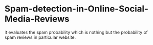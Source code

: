 # Spam-detection-in-Online-Social-Media-Reviews
It evaluates the spam probability which is nothing but the probability of spam reviews in particular website.
